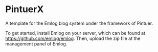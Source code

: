 # PintuerX

A template for the Emlog blog system under the framework of Pintuer.

To get started, install Emlog on your server, which can be found at https://github.com/emlog/emlog. Then, upload the zip file at the management panel of Emlog.
